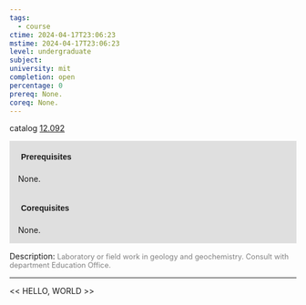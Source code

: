 ```yaml
---
tags:
  - course
ctime: 2024-04-17T23:06:23
mstime: 2024-04-17T23:06:23
level: undergraduate
subject: 
university: mit
completion: open
percentage: 0
prereq: None.
coreq: None.
---
```


catalog [12.092](http://student.mit.edu/catalog/m12a.html#12.092)

<span style="display: block; padding: 15px; background-color: rgb(100, 100, 100, 0.2);"><font id="m_prereq720_0" style="display: block; font-family: Arial, sans-serif; font-weight: bold; padding: 5px">Prerequisites</font><br><span id="prereq720_0">None.</span></span>
<span style="display: block; padding: 15px; background-color: rgb(100, 100, 100, 0.2);"><font id="m_coreq720_0" style="display: block; font-family: Arial, sans-serif; font-weight: bold; padding: 5px">Corequisites</font><br><span id="coreq720_0">None.</span></span>

<font style="">Description:</font>
<font style="color: grey; font-size: 0.8rem;">Laboratory or field work in geology and geochemistry. Consult with department Education Office.</font>



---

<< HELLO, WORLD >>
